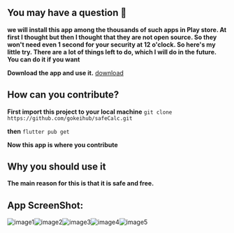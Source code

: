 ## You may have a question 🤔

**we will install this app among the thousands of such apps in Play store. At first I thought but then I thought that they are not open source. So they won't need even 1 second for your security at 12 o'clock. So here's my little try. There are a lot of things left to do, which I will do in the future. You can do it if you want**

**Download the app and use it.** [download](https://github.com/gokeihub/safeCalc/releases)

## How can you contribute?

**First import this project to your local machine** `git clone https://github.com/gokeihub/safeCalc.git`

**then** `flutter pub get`

**Now this app is where you contribute**

## Why you should use it

**The main reason for this is that it is safe and free.**

## App ScreenShot:

![image1](https://i.postimg.cc/KjpxDMGs/image1.png)![image2](https://i.postimg.cc/GtmbDQCy/image2.png)![image3](https://i.postimg.cc/mZmLs0YN/image3.png)![image4](https://i.postimg.cc/mDwbhn04/image4.png)![image5](https://i.postimg.cc/J4t14PKw/image5.png)
